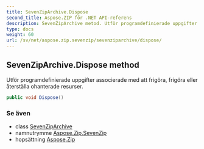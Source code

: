```yaml
---
title: SevenZipArchive.Dispose
second_title: Aspose.ZIP för .NET API-referens
description: SevenZipArchive metod. Utför programdefinierade uppgifter associerade med att frigöra frigöra eller återställa ohanterade resurser.
type: docs
weight: 60
url: /sv/net/aspose.zip.sevenzip/sevenziparchive/dispose/
---
```

## SevenZipArchive.Dispose method

Utför programdefinierade uppgifter associerade med att frigöra, frigöra eller återställa ohanterade resurser.

```csharp
public void Dispose()
```

### Se även

* class [SevenZipArchive](../)
* namnutrymme [Aspose.Zip.SevenZip](../../sevenziparchive/)
* hopsättning [Aspose.Zip](../../../)



